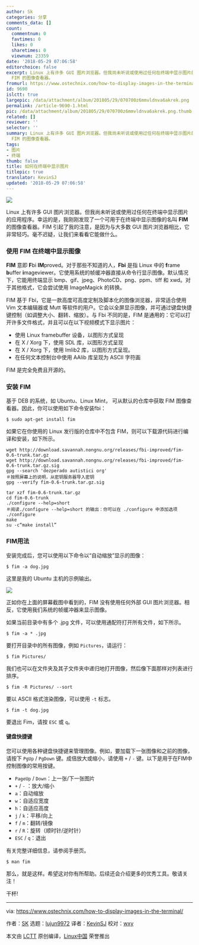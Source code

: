 ```yaml
---
author: Sk
categories: 分享
comments_data: []
count:
  commentnum: 0
  favtimes: 0
  likes: 0
  sharetimes: 0
  viewnum: 23359
date: '2018-05-29 07:06:58'
editorchoice: false
excerpt: Linux 上有许多 GUI 图片浏览器。但我尚未听说或使用过任何在终端中显示图片的应用程序。幸运的是，我刚刚发现了一个可用于在终端中显示图像的名叫
  FIM 的图像查看器。
fromurl: https://www.ostechnix.com/how-to-display-images-in-the-terminal/
id: 9690
islctt: true
largepic: /data/attachment/album/201805/29/070700z6mmvldnva6akrek.png
permalink: /article-9690-1.html
pic: /data/attachment/album/201805/29/070700z6mmvldnva6akrek.png.thumb.jpg
related: []
reviewer: ''
selector: ''
summary: Linux 上有许多 GUI 图片浏览器。但我尚未听说或使用过任何在终端中显示图片的应用程序。幸运的是，我刚刚发现了一个可用于在终端中显示图像的名叫
  FIM 的图像查看器。
tags:
- 图片
- 终端
thumb: false
title: 如何在终端中显示图片
titlepic: true
translator: KevinSJ
updated: '2018-05-29 07:06:58'
---
```


![](/data/attachment/album/201805/29/070700z6mmvldnva6akrek.png)


Linux 上有许多 GUI 图片浏览器。但我尚未听说或使用过任何在终端中显示图片的应用程序。幸运的是，我刚刚发现了一个可用于在终端中显示图像的名叫 **FIM** 的图像查看器。FIM 引起了我的注意，是因为与大多数 GUI 图片浏览器相比，它非常轻巧。毫不迟疑，让我们来看看它能做什么。


### 使用 FIM 在终端中显示图像


**FIM** 意即 **F**bi **IM**proved。对于那些不知道的人，**Fbi** 是指 Linux 中的 **f**rame **b**uffer **i**mageviewer。它使用系统的帧缓冲器直接从命令行显示图像。默认情况下，它能用终端显示 bmp、gif、jpeg、PhotoCD、png、ppm、tiff 和 xwd。对于其他格式，它会尝试使用 ImageMagick 的转换。


FIM 基于 Fbi，它是一款高度可高度定制及脚本化的图像浏览器，非常适合使用 Vim 文本编辑器或 Mutt 等软件的用户。它会以全屏显示图像，并可通过键盘快捷键控制（如调整大小、翻转、缩放）。与 Fbi 不同的是，FIM 是通用的：它可以打开许多文件格式，并且可以在以下视频模式下显示图片：


* 使用 Linux framebuffer 设备，以图形方式呈现
* 在 X / Xorg 下，使用 SDL 库，以图形方式呈现
* 在 X / Xorg 下，使用 Imlib2 库，以图形方式呈现。
* 在任何文本控制台中使用 AAlib 库呈现为 ASCII 字符画


FIM 是完全免费且开源的。


### 安装 FIM


基于 DEB 的系统，如 Ubuntu、Linux Mint， 可从默认的仓库中获取 FIM 图像查看器。因此，你可以使用如下命令安装fbi：



```
$ sudo apt-get install fim

```

如果它在你使用的 Linux 发行版的仓库中不包含 FIM，则可以下载源代码进行编译和安装，如下所示。



```
wget http://download.savannah.nongnu.org/releases/fbi-improved/fim-0.6-trunk.tar.gz
wget http://download.savannah.nongnu.org/releases/fbi-improved/fim-0.6-trunk.tar.gz.sig
gpg --search 'dezperado autistici org'
＃按照屏幕上的说明，从密钥服务器导入密钥
gpg --verify fim-0.6-trunk.tar.gz.sig

```


```
tar xzf fim-0.6-trunk.tar.gz
cd fim-0.6-trunk
./configure --help=short
＃阅读./configure --help=short 的输出：你可以在 ./configure 中添加选项
./configure
make
su -c“make install”

```

### FIM用法


安装完成后，您可以使用以下命令以“自动缩放”显示的图像：



```
$ fim -a dog.jpg

```

这里是我的 Ubuntu 主机的示例输出。


![](/data/attachment/album/201805/29/070702b4qqxma1u4ixrtrw.png)


正如你在上面的屏幕截图中看到的，FIM 没有使用任何外部 GUI 图片浏览器。相反，它使用我们系统的帧缓冲器来显示图像。


如果当前目录中有多个 .jpg 文件，可以使用通配符打开所有文件，如下所示。



```
$ fim -a * .jpg

```

要打开目录中的所有图像，例如 `Pictures`，请运行：



```
$ fim Pictures/

```

我们也可以在文件夹及其子文件夹中递归地打开图像，然后像下面那样对列表进行排序。



```
$ fim -R Pictures/ --sort

```

要以 ASCII 格式渲染图像，可以使用 `-t` 标志。



```
$ fim -t dog.jpg

```

要退出 Fim，请按 `ESC` 或 `q`。


#### 键盘快捷键


您可以使用各种键盘快捷键来管理图像。例如，要加载下一张图像和之前的图像，请按下 `PgUp` / `PgDown` 键。成倍放大或缩小，请使用 `+` / `-` 键。以下是用于在FIM中控制图像的常用按键。


* `PageUp` / `Down`：上一张/下一张图片
* `+` / `-` ：放大/缩小
* `a`：自动缩放
* `w`：自适应宽度
* `h`：自适应高度
* `j` / `k`：平移/向上
* `f` / `m`：翻转/镜像
* `r` / `R`：旋转（顺时针/逆时针）
* `ESC` / `q`：退出


有关完整详细信息，请参阅手册页。



```
$ man fim

```

那么，就是这样。希望这对你有所帮助。后续还会介绍更多的优秀工具。敬请关注！


干杯!




---


via: <https://www.ostechnix.com/how-to-display-images-in-the-terminal/>


作者：[SK](https://www.ostechnix.com/author/sk/) 选题：[lujun9972](https://github.com/lujun9972) 译者：[KevinSJ](https://github.com/KevinSJ) 校对：[wxy](https://github.com/wxy)


本文由 [LCTT](https://github.com/LCTT/TranslateProject) 原创编译，[Linux中国](https://linux.cn/) 荣誉推出